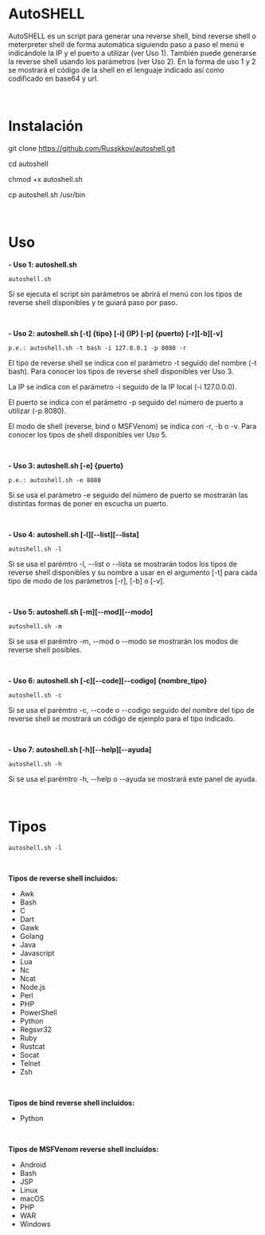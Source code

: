 # AutoSHELL

AutoSHELL es un script para generar una reverse shell, bind reverse shell o meterpreter shell de forma automática siguiendo paso a paso el menú e indicándole la IP y el puerto a utilizar (ver Uso 1).
También puede generarse la reverse shell usando los parámetros (ver Uso 2).
En la forma de uso 1 y 2 se mostrará el código de la shell en el lenguaje indicado así como codificado en base64 y url.

&nbsp;&nbsp;&nbsp;&nbsp;&nbsp;

# Instalación

git clone https://github.com/Russkkov/autoshell.git

cd autoshell

chmod +x autoshell.sh

cp autoshell.sh /usr/bin

&nbsp;&nbsp;&nbsp;&nbsp;&nbsp;

# Uso

**- Uso 1: autoshell.sh**

```
autoshell.sh
```
 Si se ejecuta el script sin parámetros se abrirá el menú con los tipos de reverse shell disponibles y te guiará paso por paso.

&nbsp;&nbsp;&nbsp;&nbsp;&nbsp;

**- Uso 2: autoshell.sh [-t] {tipo} [-i] {IP} [-p] {puerto} [-r][-b][-v]**
  
 ```
 p.e.: autoshell.sh -t bash -i 127.0.0.1 -p 8080 -r
 ```
 
El tipo de reverse shell se indica con el parámetro -t seguido del nombre (-t bash). Para conocer los tipos de reverse shell disponibles ver Uso 3.

La IP se indica con el parámetro -i seguido de la IP local (-i 127.0.0.0).

El puerto se indica con el parámetro -p seguido del número de puerto a utilizar (-p 8080).

El modo de shell (reverse, bind o MSFVenom) se indica con -r, -b o -v. Para conocer los tipos de shell disponibles ver Uso 5.

&nbsp;&nbsp;&nbsp;&nbsp;&nbsp;

**- Uso 3: autoshell.sh [-e] {puerto}**

```
p.e.: autoshell.sh -e 8080
```

Si se usa el parámetro -e seguido del número de puerto se mostrarán las distintas formas de poner en escucha un puerto.

&nbsp;&nbsp;&nbsp;&nbsp;&nbsp;

**- Uso 4: autoshell.sh [-l][--list][--lista]**

```
autoshell.sh -l
```

Si se usa el parémtro -l, --list o --lista se mostrarán todos los tipos de reverse shell disponibles y su nombre a usar en el argumento [-t] para cada tipo de modo de los parámetros [-r], [-b] o [-v].

&nbsp;&nbsp;&nbsp;&nbsp;&nbsp;

 **- Uso 5: autoshell.sh [-m][--mod][--modo]**
 
 ```
 autoshell.sh -m
 ```
	
Si se usa el parémtro -m, --mod o --modo se mostrarán los modos de reverse shell posibles.

&nbsp;&nbsp;&nbsp;&nbsp;&nbsp;

**- Uso 6: autoshell.sh [-c][--code][--codigo] {nombre_tipo}**

```
autoshell.sh -c
```

Si se usa el parémtro -c, --code o --codigo seguido del nombre del tipo de reverse shell se mostrará un código de ejemplo para el tipo indicado.

&nbsp;&nbsp;&nbsp;&nbsp;&nbsp;

**- Uso 7: autoshell.sh [-h][--help][--ayuda]**

```
autoshell.sh -h
```

Si se usa el parémtro -h, --help o --ayuda se mostrará este panel de ayuda.

&nbsp;&nbsp;&nbsp;&nbsp;&nbsp;

 # Tipos
 
 ```
 autoshell.sh -l
 ```

&nbsp;&nbsp;&nbsp;&nbsp;&nbsp;

**Tipos de reverse shell incluidos:**

- Awk
- Bash
- C
- Dart
- Gawk
- Golang
- Java
- Javascript
- Lua
- Nc
- Ncat
- Node.js
- Perl
- PHP
- PowerShell
- Python
- Regsvr32
- Ruby
- Rustcat
- Socat 
- Telnet
- Zsh

&nbsp;&nbsp;&nbsp;&nbsp;&nbsp;

 **Tipos de bind reverse shell incluidos:**
 
- Python

&nbsp;&nbsp;&nbsp;&nbsp;&nbsp;

 **Tipos de MSFVenom reverse shell incluidos:**
 
- Android
- Bash
- JSP
- Linux
- macOS
- PHP
- WAR
- Windows

